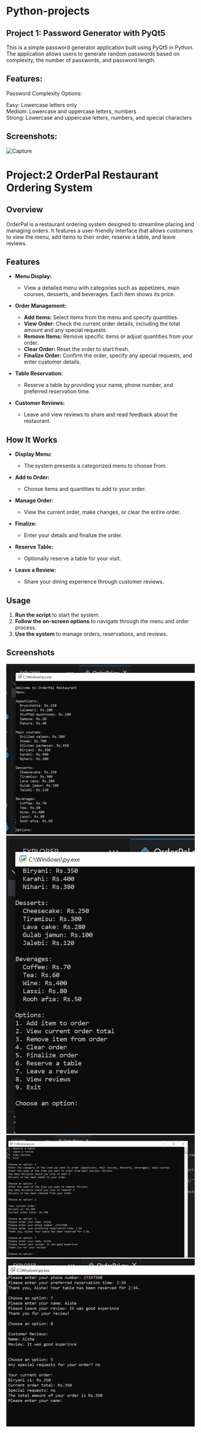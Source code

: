 # Python-projects
## Project 1: Password Generator with PyQt5
This is a simple password generator application built using PyQt5 in Python. The application allows users to generate random passwords based on complexity, the number of passwords, and password length.

## Features:
Password Complexity Options:

Easy: Lowercase letters only<br>
Medium: Lowercase and uppercase letters, numbers<br>
Strong: Lowercase and uppercase letters, numbers, and special characters<br>

## Screenshots:
<img width="201" alt="Capture" src="https://github.com/AishaChanna/Python-projects/assets/89415381/26e77dd8-c926-4ff3-b541-8e90664a1746">


# Project:2 OrderPal Restaurant Ordering System

## Overview

OrderPal is a restaurant ordering system designed to streamline placing and managing orders. It features a user-friendly interface that allows customers to view the menu, add items to their order, reserve a table, and leave reviews.

## Features

- **Menu Display:**
  - View a detailed menu with categories such as appetizers, main courses, desserts, and beverages. Each item shows its price.

- **Order Management:**
  - **Add Items:** Select items from the menu and specify quantities.
  - **View Order:** Check the current order details, including the total amount and any special requests.
  - **Remove Items:** Remove specific items or adjust quantities from your order.
  - **Clear Order:** Reset the order to start fresh.
  - **Finalize Order:** Confirm the order, specify any special requests, and enter customer details.

- **Table Reservation:**
  - Reserve a table by providing your name, phone number, and preferred reservation time.

- **Customer Reviews:**
  - Leave and view reviews to share and read feedback about the restaurant.

## How It Works

- **Display Menu:**
  - The system presents a categorized menu to choose from.

- **Add to Order:**
  - Choose items and quantities to add to your order.

- **Manage Order:**
  - View the current order, make changes, or clear the entire order.

- **Finalize:**
  - Enter your details and finalize the order.

- **Reserve Table:**
  - Optionally reserve a table for your visit.

- **Leave a Review:**
  - Share your dining experience through customer reviews.

## Usage

1. **Run the script** to start the system.
2. **Follow the on-screen options** to navigate through the menu and order process.
3. **Use the system** to manage orders, reservations, and reviews.


## Screenshots
![image alt](https://github.com/AishaChanna/Python-projects/blob/506c48b345a7edc70d935e1bdda9b49776542744/OrderPal/Screenshot%201.png)
![image alt](https://github.com/AishaChanna/Python-projects/blob/0e390568c50c1327c5ab120c9dfa773bdfc97eca/OrderPal/Screenshot%202.png)
![image alt](https://github.com/AishaChanna/Python-projects/blob/9b7c7a3fd6fe2e5c7259c12b0a73cf748a54ace5/OrderPal/Screenshot%203.png)
![image alt](https://github.com/AishaChanna/Python-projects/blob/47610cebdc6caf75bede3bd6a8502cedaa7d5d1c/OrderPal/Screenshot%204.png)

